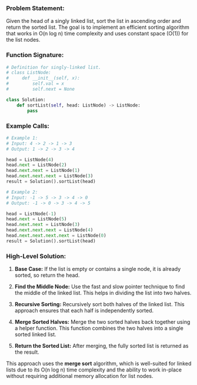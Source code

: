 ### Problem Statement:
Given the head of a singly linked list, sort the list in ascending order and return the sorted list. The goal is to implement an efficient sorting algorithm that works in O(n log n) time complexity and uses constant space (O(1)) for the list nodes.

### Function Signature:
```python
# Definition for singly-linked list.
# class ListNode:
#     def __init__(self, x):
#         self.val = x
#         self.next = None

class Solution:
    def sortList(self, head: ListNode) -> ListNode:
        pass
```

### Example Calls:
```python
# Example 1:
# Input: 4 -> 2 -> 1 -> 3
# Output: 1 -> 2 -> 3 -> 4

head = ListNode(4)
head.next = ListNode(2)
head.next.next = ListNode(1)
head.next.next.next = ListNode(3)
result = Solution().sortList(head)

# Example 2:
# Input: -1 -> 5 -> 3 -> 4 -> 0
# Output: -1 -> 0 -> 3 -> 4 -> 5

head = ListNode(-1)
head.next = ListNode(5)
head.next.next = ListNode(3)
head.next.next.next = ListNode(4)
head.next.next.next.next = ListNode(0)
result = Solution().sortList(head)
```

### High-Level Solution:
1. **Base Case:** If the list is empty or contains a single node, it is already sorted, so return the head.

2. **Find the Middle Node:** Use the fast and slow pointer technique to find the middle of the linked list. This helps in dividing the list into two halves.

3. **Recursive Sorting:** Recursively sort both halves of the linked list. This approach ensures that each half is independently sorted.

4. **Merge Sorted Halves:** Merge the two sorted halves back together using a helper function. This function combines the two halves into a single sorted linked list.

5. **Return the Sorted List:** After merging, the fully sorted list is returned as the result.

This approach uses the **merge sort** algorithm, which is well-suited for linked lists due to its O(n log n) time complexity and the ability to work in-place without requiring additional memory allocation for list nodes.
